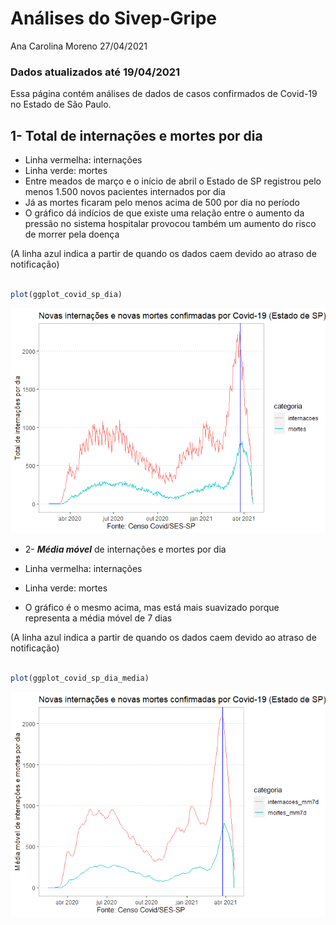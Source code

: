 Análises do Sivep-Gripe
================
Ana Carolina Moreno
27/04/2021

<!-- README.md is generated from README.Rmd. Please edit that file -->

### Dados atualizados até **19/04/2021**

<!-- badges: start -->
<!-- badges: end -->

Essa página contém análises de dados de casos confirmados de Covid-19 no
Estado de São Paulo.

## 1- **Total** de internações e mortes por dia

-   Linha vermelha: internações
-   Linha verde: mortes
-   Entre meados de março e o início de abril o Estado de SP registrou
    pelo menos 1.500 novos pacientes internados por dia
-   Já as mortes ficaram pelo menos acima de 500 por dia no período
-   O gráfico dá indícios de que existe uma relação entre o aumento da
    pressão no sistema hospitalar provocou também um aumento do risco de
    morrer pela doença

(A linha azul indica a partir de quando os dados caem devido ao atraso
de notificação)

``` r

plot(ggplot_covid_sp_dia)
```

![](README_files/figure-gfm/ggplot_covid_sp_dia2-1.png)<!-- -->

-   2- ***Média móvel*** de internações e mortes por dia

-   Linha vermelha: internações

-   Linha verde: mortes

-   O gráfico é o mesmo acima, mas está mais suavizado porque representa
    a média móvel de 7 dias

(A linha azul indica a partir de quando os dados caem devido ao atraso
de notificação)

``` r

plot(ggplot_covid_sp_dia_media)
```

![](README_files/figure-gfm/ggplot_covid_sp_dia_media2-1.png)<!-- -->
